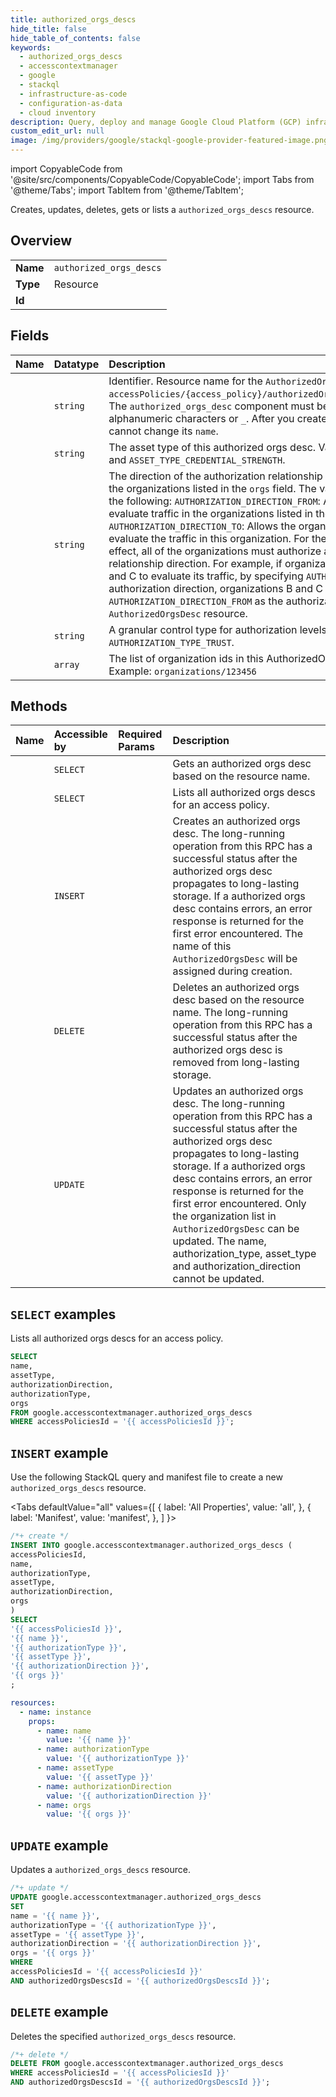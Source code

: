 ```yaml
---
title: authorized_orgs_descs
hide_title: false
hide_table_of_contents: false
keywords:
  - authorized_orgs_descs
  - accesscontextmanager
  - google
  - stackql
  - infrastructure-as-code
  - configuration-as-data
  - cloud inventory
description: Query, deploy and manage Google Cloud Platform (GCP) infrastructure and resources using SQL
custom_edit_url: null
image: /img/providers/google/stackql-google-provider-featured-image.png
---
```


import CopyableCode from '@site/src/components/CopyableCode/CopyableCode';
import Tabs from '@theme/Tabs';
import TabItem from '@theme/TabItem';

Creates, updates, deletes, gets or lists a <code>authorized_orgs_descs</code> resource.

## Overview
<table><tbody>
<tr><td><b>Name</b></td><td><code>authorized_orgs_descs</code></td></tr>
<tr><td><b>Type</b></td><td>Resource</td></tr>
<tr><td><b>Id</b></td><td><CopyableCode code="google.accesscontextmanager.authorized_orgs_descs" /></td></tr>
</tbody></table>

## Fields
| Name | Datatype | Description |
|:-----|:---------|:------------|
| <CopyableCode code="name" /> | `string` | Identifier. Resource name for the `AuthorizedOrgsDesc`. Format: `accessPolicies/{access_policy}/authorizedOrgsDescs/{authorized_orgs_desc}`. The `authorized_orgs_desc` component must begin with a letter, followed by alphanumeric characters or `_`. After you create an `AuthorizedOrgsDesc`, you cannot change its `name`. |
| <CopyableCode code="assetType" /> | `string` | The asset type of this authorized orgs desc. Valid values are `ASSET_TYPE_DEVICE`, and `ASSET_TYPE_CREDENTIAL_STRENGTH`. |
| <CopyableCode code="authorizationDirection" /> | `string` | The direction of the authorization relationship between this organization and the organizations listed in the `orgs` field. The valid values for this field include the following: `AUTHORIZATION_DIRECTION_FROM`: Allows this organization to evaluate traffic in the organizations listed in the `orgs` field. `AUTHORIZATION_DIRECTION_TO`: Allows the organizations listed in the `orgs` field to evaluate the traffic in this organization. For the authorization relationship to take effect, all of the organizations must authorize and specify the appropriate relationship direction. For example, if organization A authorized organization B and C to evaluate its traffic, by specifying `AUTHORIZATION_DIRECTION_TO` as the authorization direction, organizations B and C must specify `AUTHORIZATION_DIRECTION_FROM` as the authorization direction in their `AuthorizedOrgsDesc` resource. |
| <CopyableCode code="authorizationType" /> | `string` | A granular control type for authorization levels. Valid value is `AUTHORIZATION_TYPE_TRUST`. |
| <CopyableCode code="orgs" /> | `array` | The list of organization ids in this AuthorizedOrgsDesc. Format: `organizations/` Example: `organizations/123456` |

## Methods
| Name | Accessible by | Required Params | Description |
|:-----|:--------------|:----------------|:------------|
| <CopyableCode code="get" /> | `SELECT` | <CopyableCode code="accessPoliciesId, authorizedOrgsDescsId" /> | Gets an authorized orgs desc based on the resource name. |
| <CopyableCode code="list" /> | `SELECT` | <CopyableCode code="accessPoliciesId" /> | Lists all authorized orgs descs for an access policy. |
| <CopyableCode code="create" /> | `INSERT` | <CopyableCode code="accessPoliciesId" /> | Creates an authorized orgs desc. The long-running operation from this RPC has a successful status after the authorized orgs desc propagates to long-lasting storage. If a authorized orgs desc contains errors, an error response is returned for the first error encountered. The name of this `AuthorizedOrgsDesc` will be assigned during creation. |
| <CopyableCode code="delete" /> | `DELETE` | <CopyableCode code="accessPoliciesId, authorizedOrgsDescsId" /> | Deletes an authorized orgs desc based on the resource name. The long-running operation from this RPC has a successful status after the authorized orgs desc is removed from long-lasting storage. |
| <CopyableCode code="patch" /> | `UPDATE` | <CopyableCode code="accessPoliciesId, authorizedOrgsDescsId" /> | Updates an authorized orgs desc. The long-running operation from this RPC has a successful status after the authorized orgs desc propagates to long-lasting storage. If a authorized orgs desc contains errors, an error response is returned for the first error encountered. Only the organization list in `AuthorizedOrgsDesc` can be updated. The name, authorization_type, asset_type and authorization_direction cannot be updated. |

## `SELECT` examples

Lists all authorized orgs descs for an access policy.

```sql
SELECT
name,
assetType,
authorizationDirection,
authorizationType,
orgs
FROM google.accesscontextmanager.authorized_orgs_descs
WHERE accessPoliciesId = '{{ accessPoliciesId }}'; 
```

## `INSERT` example

Use the following StackQL query and manifest file to create a new <code>authorized_orgs_descs</code> resource.

<Tabs
    defaultValue="all"
    values={[
        { label: 'All Properties', value: 'all', },
        { label: 'Manifest', value: 'manifest', },
    ]
}>
<TabItem value="all">

```sql
/*+ create */
INSERT INTO google.accesscontextmanager.authorized_orgs_descs (
accessPoliciesId,
name,
authorizationType,
assetType,
authorizationDirection,
orgs
)
SELECT 
'{{ accessPoliciesId }}',
'{{ name }}',
'{{ authorizationType }}',
'{{ assetType }}',
'{{ authorizationDirection }}',
'{{ orgs }}'
;
```
</TabItem>
<TabItem value="manifest">

```yaml
resources:
  - name: instance
    props:
      - name: name
        value: '{{ name }}'
      - name: authorizationType
        value: '{{ authorizationType }}'
      - name: assetType
        value: '{{ assetType }}'
      - name: authorizationDirection
        value: '{{ authorizationDirection }}'
      - name: orgs
        value: '{{ orgs }}'

```
</TabItem>
</Tabs>

## `UPDATE` example

Updates a <code>authorized_orgs_descs</code> resource.

```sql
/*+ update */
UPDATE google.accesscontextmanager.authorized_orgs_descs
SET 
name = '{{ name }}',
authorizationType = '{{ authorizationType }}',
assetType = '{{ assetType }}',
authorizationDirection = '{{ authorizationDirection }}',
orgs = '{{ orgs }}'
WHERE 
accessPoliciesId = '{{ accessPoliciesId }}'
AND authorizedOrgsDescsId = '{{ authorizedOrgsDescsId }}';
```

## `DELETE` example

Deletes the specified <code>authorized_orgs_descs</code> resource.

```sql
/*+ delete */
DELETE FROM google.accesscontextmanager.authorized_orgs_descs
WHERE accessPoliciesId = '{{ accessPoliciesId }}'
AND authorizedOrgsDescsId = '{{ authorizedOrgsDescsId }}';
```
